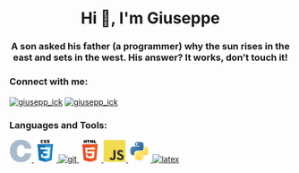 <h1 align="center">Hi 👋, I'm Giuseppe</h1>
<h3 align="center">A son asked his father (a programmer) why the sun rises in the east and sets in the west. His answer? It works, don’t touch it!</h3>


<h3 align="left">Connect with me:</h3>
<p align="left">
<a href="https://instagram.com/giusepp_ick" target="blank"><img align="center" src="https://raw.githubusercontent.com/rahuldkjain/github-profile-readme-generator/master/src/images/icons/Social/instagram.svg" alt="giusepp_ick" height="30" width="40" /></a>
<a href="https://www.freecodecamp.org/espanol/Giuseppe_21" target="blank"><img align="center" src="https://img.icons8.com/win10/600/FFFFFF/free-code-camp.png" alt="giusepp_ick" height="50" width="50" /></a>
</p>

<h3 align="left">Languages and Tools:</h3>
<p align="left"> <a href="https://www.cprogramming.com/" target="_blank" rel="noreferrer"> <img src="https://raw.githubusercontent.com/devicons/devicon/master/icons/c/c-original.svg" alt="c" width="40" height="40"/> </a> <a href="https://www.w3schools.com/css/" target="_blank" rel="noreferrer"> <img src="https://raw.githubusercontent.com/devicons/devicon/master/icons/css3/css3-original-wordmark.svg" alt="css3" width="40" height="40"/> </a> <a href="https://git-scm.com/" target="_blank" rel="noreferrer"> <img src="https://www.vectorlogo.zone/logos/git-scm/git-scm-icon.svg" alt="git" width="40" height="40"/> </a> <a href="https://www.w3.org/html/" target="_blank" rel="noreferrer"> <img src="https://raw.githubusercontent.com/devicons/devicon/master/icons/html5/html5-original-wordmark.svg" alt="html5" width="40" height="40"/> </a> <a href="https://developer.mozilla.org/en-US/docs/Web/JavaScript" target="_blank" rel="noreferrer"> <img src="https://raw.githubusercontent.com/devicons/devicon/master/icons/javascript/javascript-original.svg" alt="javascript" width="40" height="40"/> </a> <a href="https://www.python.org" target="_blank" rel="noreferrer"> <img src="https://raw.githubusercontent.com/devicons/devicon/master/icons/python/python-original.svg" alt="python" width="40" height="40"/> </a> <a href="https://www.latex-project.org" target="_blank" rel="noreferrer"> <img src="https://files.raycast.com/plponr5sapzs0hcccw4i4whh1nuo" alt="latex" width="40" height="40"/> </a>  </p>

